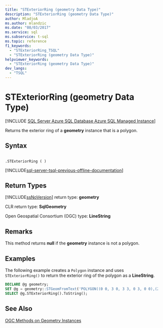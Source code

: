 ```yaml
---
title: "STExteriorRing (geometry Data Type)"
description: "STExteriorRing (geometry Data Type)"
author: MladjoA
ms.author: mlandzic
ms.date: "08/03/2017"
ms.service: sql
ms.subservice: t-sql
ms.topic: reference
f1_keywords:
  - "STExteriorRing_TSQL"
  - "STExteriorRing (geometry Data Type)"
helpviewer_keywords:
  - "STExteriorRing (geometry Data Type)"
dev_langs:
  - "TSQL"
---
```

# STExteriorRing (geometry Data Type)
[!INCLUDE [SQL Server Azure SQL Database Azure SQL Managed Instance](../../includes/applies-to-version/sql-asdb-asdbmi.md)]

Returns the exterior ring of a **geometry** instance that is a polygon.
  
## Syntax  
  
```  
  
.STExteriorRing ( )  
```  
  
[!INCLUDE[sql-server-tsql-previous-offline-documentation](../../includes/sql-server-tsql-previous-offline-documentation.md)]

## Return Types
 [!INCLUDE[ssNoVersion](../../includes/ssnoversion-md.md)] return type: **geometry**  
  
 CLR return type: **SqlGeometry**  
  
 Open Geospatial Consortium (OGC) type: **LineString**  
  
## Remarks  
 This method returns **null** if the **geometry** instance is not a polygon.  
  
## Examples  
 The following example creates a `Polygon` instance and uses `STExteriorRing()` to return the exterior ring of the polygon as a **LineString**.  
  
```sql
DECLARE @g geometry;  
SET @g = geometry::STGeomFromText('POLYGON((0 0, 3 0, 3 3, 0 3, 0 0),(2 2, 2 1, 1 1, 1 2, 2 2))', 0);  
SELECT @g.STExteriorRing().ToString();  
```  
  
## See Also  
 [OGC Methods on Geometry Instances](../../t-sql/spatial-geometry/ogc-methods-on-geometry-instances.md)  
  
  


